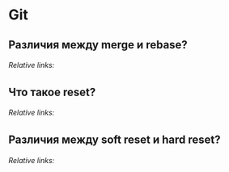 # Git

## Различия между merge и rebase?
###### Relative links:

## Что такое reset?
###### Relative links:

## Различия между soft reset и hard reset?
###### Relative links:
